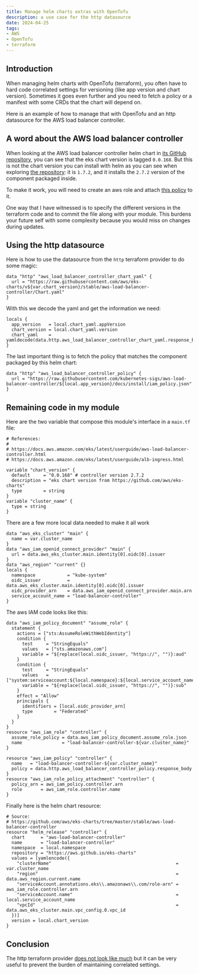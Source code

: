 ```yaml
---
title: Manage helm charts extras with OpenTofu
description: a use case for the http datasource
date: 2024-04-25
tags:
- AWS
- OpenTofu
- terraform
---
```


## Introduction

When managing helm charts with OpenTofu (terraform), you often have to hard code correlated settings for versioning (like app version and chart version). Sometimes it goes even further and you need to fetch a policy or a manifest with some CRDs that the chart will depend on.

Here is an example of how to manage that with OpenTofu and an http datasource for the AWS load balancer controller.

## A word about the AWS load balancer controller

When looking at the AWS load balancer controller helm chart in [its GitHub repository](https://github.com/aws/eks-charts/tree/master), you can see that the eks chart version is tagged `0.0.168`. But this is not the chart version you can install with helm as you can see when exploring [the repository](https://github.com/aws/eks-charts/blob/master/stable/aws-load-balancer-controller/Chart.yaml): it is `1.7.2`, and it installs the `2.7.2` version of the component packaged inside.

To make it work, you will need to create an aws role and attach [this policy](https://github.com/kubernetes-sigs/aws-load-balancer-controller/blob/main/docs/install/iam_policy.json) to it.

One way that I have witnessed is to specify the different versions in the terraform code and to commit the file along with your module. This burdens your future self with some complexity because you would miss on changes during updates.

## Using the http datasource

Here is how to use the datasource from the `http` terraform provider to do some magic:
``` hcl
data "http" "aws_load_balancer_controller_chart_yaml" {
  url = "https://raw.githubusercontent.com/aws/eks-charts/v${var.chart_version}/stable/aws-load-balancer-controller/Chart.yaml"
}
```

With this we decode the yaml and get the information we need:
``` hcl
locals {
  app_version   = local.chart_yaml.appVersion
  chart_version = local.chart_yaml.version
  chart_yaml    = yamldecode(data.http.aws_load_balancer_controller_chart_yaml.response_body)
}
```

The last important thing is to fetch the policy that matches the component packaged by this helm chart:

``` hcl
data "http" "aws_load_balancer_controller_policy" {
  url = "https://raw.githubusercontent.com/kubernetes-sigs/aws-load-balancer-controller/${local.app_version}/docs/install/iam_policy.json"
}
```

## Remaining code in my module

Here are the two variable that compose this module's interface in a `main.tf` file:
``` hcl
# References:
#
# https://docs.aws.amazon.com/eks/latest/userguide/aws-load-balancer-controller.html
# https://docs.aws.amazon.com/eks/latest/userguide/alb-ingress.html

variable "chart_version" {
  default     = "0.0.168" # controller version 2.7.2
  description = "eks chart version from https://github.com/aws/eks-charts"
  type        = string
}
variable "cluster_name" {
  type = string
}
```

There are a few more local data needed to make it all work
``` hcl
data "aws_eks_cluster" "main" {
  name = var.cluster_name
}
data "aws_iam_openid_connect_provider" "main" {
  url = data.aws_eks_cluster.main.identity[0].oidc[0].issuer
}
data "aws_region" "current" {}
locals {
  namespace            = "kube-system"
  oidc_issuer          = data.aws_eks_cluster.main.identity[0].oidc[0].issuer
  oidc_provider_arn    = data.aws_iam_openid_connect_provider.main.arn
  service_account_name = "load-balancer-controller"
}
```

The aws IAM code looks like this:
``` hcl
data "aws_iam_policy_document" "assume_role" {
  statement {
    actions = ["sts:AssumeRoleWithWebIdentity"]
    condition {
      test     = "StringEquals"
      values   = ["sts.amazonaws.com"]
      variable = "${replace(local.oidc_issuer, "https://", "")}:aud"
    }
    condition {
      test     = "StringEquals"
      values   = ["system:serviceaccount:${local.namespace}:${local.service_account_name}"]
      variable = "${replace(local.oidc_issuer, "https://", "")}:sub"
    }
    effect = "Allow"
    principals {
      identifiers = [local.oidc_provider_arn]
      type        = "Federated"
    }
  }
}
resource "aws_iam_role" "controller" {
  assume_role_policy = data.aws_iam_policy_document.assume_role.json
  name               = "load-balancer-controller-${var.cluster_name}"
}

resource "aws_iam_policy" "controller" {
  name   = "load-balancer-controller-${var.cluster_name}"
  policy = data.http.aws_load_balancer_controller_policy.response_body
}
resource "aws_iam_role_policy_attachment" "controller" {
  policy_arn = aws_iam_policy.controller.arn
  role       = aws_iam_role.controller.name
}
```

Finally here is the helm chart resource:
``` hcl
# Source:
# https://github.com/aws/eks-charts/tree/master/stable/aws-load-balancer-controller
resource "helm_release" "controller" {
  chart      = "aws-load-balancer-controller"
  name       = "load-balancer-controller"
  namespace  = local.namespace
  repository = "https://aws.github.io/eks-charts"
  values = [yamlencode({
    "clusterName"                                               = var.cluster_name
    "region"                                                    = data.aws_region.current.name
    "serviceAccount.annotations.eks\\.amazonaws\\.com/role-arn" = aws_iam_role.controller.arn
    "serviceAccount.name"                                       = local.service_account_name
    "vpcId"                                                     = data.aws_eks_cluster.main.vpc_config.0.vpc_id
  })]
  version = local.chart_version
}
```

## Conclusion

The http terraform provider [does not look like much](https://registry.terraform.io/providers/hashicorp/http/latest/docs/data-sources/http) but it can be very useful to prevent the burden of maintaining correlated settings.
